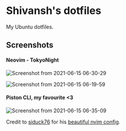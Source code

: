# Shivansh's dotfiles
My Ubuntu dotfiles.

## Screenshots

#### Neovim - TokyoNight

![Screenshot from 2021-06-15 06-30-29](https://user-images.githubusercontent.com/69356296/121977259-3788af00-cda3-11eb-960f-e1186fa6bbff.png)

![Screenshot from 2021-06-15 06-19-59](https://user-images.githubusercontent.com/69356296/121977265-3c4d6300-cda3-11eb-8487-202915b88087.png)


#### Piston CLI, my favourite <3

![Screenshot from 2021-06-15 06-35-09](https://user-images.githubusercontent.com/69356296/121977542-df05e180-cda3-11eb-8adf-96627cf8b0b6.png)


Credit to [siduck76](https://github.com/siduck76) for his [beautiful nvim config](https://github.com/siduck76/neovim-dotfiles).

